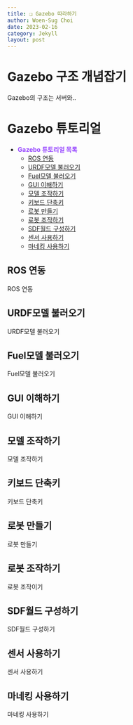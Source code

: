 ```yaml
---
title: ❑ Gazebo 따라하기
author: Woen-Sug Choi
date: 2023-02-16
category: Jekyll
layout: post
---
```


# **Gazebo 구조 개념잡기**

Gazebo의 구조는 서버와..

# **Gazebo 튜토리얼**

- <span style="color: #9645FF">**Gazebo 튜토리얼 목록**</span>
  - [ROS 연동](#ros-연동)
  - [URDF모델 불러오기](#urdf모델-불러오기)
  - [Fuel모델 불러오기](#fuel모델-불러오기)
  - [GUI 이해하기](#gui-이해하기)
  - [모델 조작하기](#모델-조작하기)
  - [키보드 단축키](#키보드-단축키)
  - [로봇 만들기](#로봇-만들기)
  - [로봇 조작하기](#로봇-조작하기)
  - [SDF월드 구성하기](#sdf월드-구성하기)
  - [센서 사용하기](#센서-사용하기)
  - [마네킹 사용하기](#마네킹-사용하기)

## ROS 연동

ROS 연동

## URDF모델 불러오기

URDF모델 불러오기

## Fuel모델 불러오기

Fuel모델 불러오기

## GUI 이해하기

GUI 이해하기

## 모델 조작하기

모델 조작하기

## 키보드 단축키

키보드 단축키

## 로봇 만들기

로봇 만들기

## 로봇 조작하기

로봇 조작이기

## SDF월드 구성하기

SDF월드 구성하기

## 센서 사용하기

센서 사용하기

## 마네킹 사용하기

마네킹 사용하기